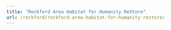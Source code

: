 ```yaml
---
title: "Rockford Area Habitat for Humanity ReStore"
url: /rockford/rockford-area-habitat-for-humanity-restore/
---
```

